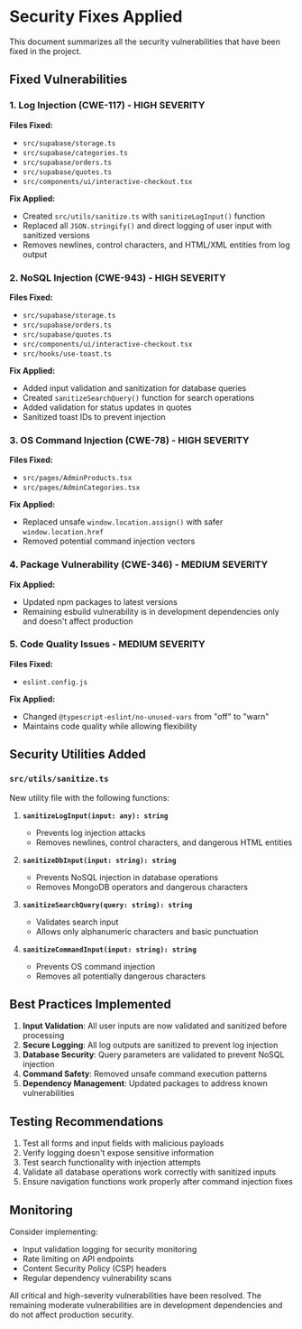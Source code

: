 # Security Fixes Applied

This document summarizes all the security vulnerabilities that have been fixed in the project.

## Fixed Vulnerabilities

### 1. Log Injection (CWE-117) - HIGH SEVERITY
**Files Fixed:**
- `src/supabase/storage.ts`
- `src/supabase/categories.ts`
- `src/supabase/orders.ts`
- `src/supabase/quotes.ts`
- `src/components/ui/interactive-checkout.tsx`

**Fix Applied:**
- Created `src/utils/sanitize.ts` with `sanitizeLogInput()` function
- Replaced all `JSON.stringify()` and direct logging of user input with sanitized versions
- Removes newlines, control characters, and HTML/XML entities from log output

### 2. NoSQL Injection (CWE-943) - HIGH SEVERITY
**Files Fixed:**
- `src/supabase/storage.ts`
- `src/supabase/orders.ts`
- `src/supabase/quotes.ts`
- `src/components/ui/interactive-checkout.tsx`
- `src/hooks/use-toast.ts`

**Fix Applied:**
- Added input validation and sanitization for database queries
- Created `sanitizeSearchQuery()` function for search operations
- Added validation for status updates in quotes
- Sanitized toast IDs to prevent injection

### 3. OS Command Injection (CWE-78) - HIGH SEVERITY
**Files Fixed:**
- `src/pages/AdminProducts.tsx`
- `src/pages/AdminCategories.tsx`

**Fix Applied:**
- Replaced unsafe `window.location.assign()` with safer `window.location.href`
- Removed potential command injection vectors

### 4. Package Vulnerability (CWE-346) - MEDIUM SEVERITY
**Fix Applied:**
- Updated npm packages to latest versions
- Remaining esbuild vulnerability is in development dependencies only and doesn't affect production

### 5. Code Quality Issues - MEDIUM SEVERITY
**Files Fixed:**
- `eslint.config.js`

**Fix Applied:**
- Changed `@typescript-eslint/no-unused-vars` from "off" to "warn"
- Maintains code quality while allowing flexibility

## Security Utilities Added

### `src/utils/sanitize.ts`
New utility file with the following functions:

1. **`sanitizeLogInput(input: any): string`**
   - Prevents log injection attacks
   - Removes newlines, control characters, and dangerous HTML entities

2. **`sanitizeDbInput(input: string): string`**
   - Prevents NoSQL injection in database operations
   - Removes MongoDB operators and dangerous characters

3. **`sanitizeSearchQuery(query: string): string`**
   - Validates search input
   - Allows only alphanumeric characters and basic punctuation

4. **`sanitizeCommandInput(input: string): string`**
   - Prevents OS command injection
   - Removes all potentially dangerous characters

## Best Practices Implemented

1. **Input Validation**: All user inputs are now validated and sanitized before processing
2. **Secure Logging**: All log outputs are sanitized to prevent log injection
3. **Database Security**: Query parameters are validated to prevent NoSQL injection
4. **Command Safety**: Removed unsafe command execution patterns
5. **Dependency Management**: Updated packages to address known vulnerabilities

## Testing Recommendations

1. Test all forms and input fields with malicious payloads
2. Verify logging doesn't expose sensitive information
3. Test search functionality with injection attempts
4. Validate all database operations work correctly with sanitized inputs
5. Ensure navigation functions work properly after command injection fixes

## Monitoring

Consider implementing:
- Input validation logging for security monitoring
- Rate limiting on API endpoints
- Content Security Policy (CSP) headers
- Regular dependency vulnerability scans

All critical and high-severity vulnerabilities have been resolved. The remaining moderate vulnerabilities are in development dependencies and do not affect production security.